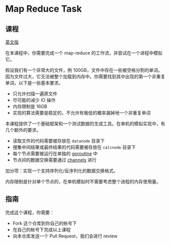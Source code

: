 # Map Reduce Task

## 课程

[英文版](./README.md)

在本课程中，你需要完成一个 map-reduce 的工作流，并尝试在一个进程中模拟它。

假设我们有一个非常大的文件，例 100GB，文件中存在一些被空格分割的单词。因为文件过大，它无法被整个加载到内存中。你需要找到其中出现的第一个非重复单词，以下是一些基本要求。

- 只允许扫描一遍原文件
- 尽可能的减少 IO 操作
- 内存限制是 16GB
- 实现的算法需要是稳定的，不允许有极低的概率漏掉地一个非重复单词

本课程提供了一个基础框架和一个测试数据的生成工具。在单机的模拟实现中，有几个额外的要求。

- 读取文件的代码需要被存放在 `datanode` 目录下
- 搜集中间结果或最终结果的代码需要被存放在 `calcnode` 目录下
- 每个节点需要被运行在单独的 [goroutine](https://golang.org/doc/effective_go#goroutines) 中
- 节点间的数据交换需要通过 [channels](https://golang.org/doc/effective_go#channels) 进行

加分项：实现一个支持序列化/反序列化的数据交换格式。

内存限制是针对单个节点的，在单机模拟时不需要考虑整个进程的内存使用量。

## 指南

完成这个课程，你需要：

- Fork 这个仓库到你自己的帐号下
- 在自己的帐号下完成以上课程
- 向本仓库发送一个 Pull Request，我们会进行 review
